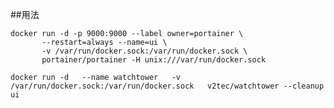 ##用法

	docker run -d -p 9000:9000 --label owner=portainer \
	       --restart=always --name=ui \
	       -v /var/run/docker.sock:/var/run/docker.sock \
	       portainer/portainer -H unix:///var/run/docker.sock

	docker run -d   --name watchtower   -v /var/run/docker.sock:/var/run/docker.sock   v2tec/watchtower --cleanup ui
